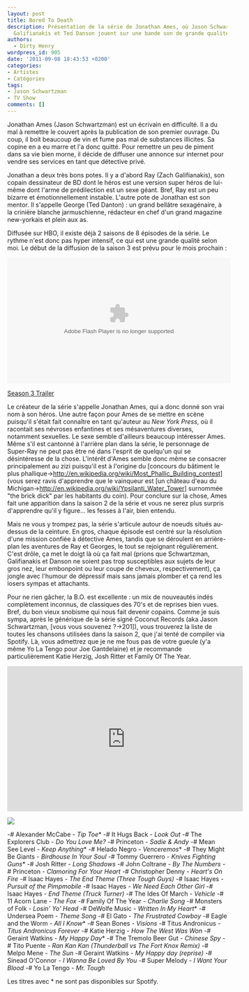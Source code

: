 ```yaml
---
layout: post
title: Bored To Death
description: Présentation de la série de Jonathan Ames, où Jason Schwartzman, Zach
  Galifianakis et Ted Danson jouent sur une bande son de grande qualité.
authors:
  - Dirty Henry
wordpress_id: 905
date: '2011-09-08 18:43:53 +0200'
categories:
- Artistes
- Catégories
tags:
- Jason Schwartzman
- TV Show
comments: []
---
```

Jonathan Ames (Jason Schwartzman) est un écrivain en difficulté. Il a du mal à remettre le couvert après la publication de son premier ouvrage. Du coup, il boit beaucoup de vin et fume pas mal de substances illicites. Sa copine en a eu marre et l'a donc quitté. Pour remettre un peu de piment dans sa vie bien morne, il décide de diffuser une annonce sur internet pour vendre ses services en tant que détective privé.

Jonathan a deux très bons potes. Il y a d'abord Ray (Zach Galifianakis), son copain dessinateur de BD dont le héros est une version super héros de lui-même dont l'arme de prédilection est un sexe géant. Bref, Ray est un peu bizarre et émotionnellement instable. L'autre pote de Jonathan est son mentor. Il s'appelle George (Ted Danton) : un grand bellâtre sexagénaire, à la crinière blanche jarmuschienne, rédacteur en chef d'un grand magazine new-yorkais et plein aux as.

Diffusée sur HBO, il existe déjà 2 saisons de 8 épisodes de la série. Le rythme n'est donc pas hyper intensif, ce qui est une grande qualité selon moi. Le début de la diffusion de la saison 3 est prévu pour le mois prochain :

<object width="512" height="288"><param name="movie" value="http://www.hbo.com/bin/hboPlayerV2.swf?vid=1201344"></param><param name="FlashVars" value="domain=http://www.hbo.com&videoTitle=Season 3 Trailer&copyShareURL=http%3A//www.hbo.com/video/video.html/%3Fautoplay%3Dtrue%26vid%3D1201344%26filter%3Dbored-to-death%26view%3Dnull"></param><param name="allowFullScreen" value="true"></param><param name="allowscriptaccess" value="always"></param><embed src="http://www.hbo.com/bin/hboPlayerV2.swf?vid=1201344" FlashVars="domain=http://www.hbo.com&videoTitle=Season 3 Trailer&copyShareURL=http%3A//www.hbo.com/video/video.html/%3Fautoplay%3Dtrue%26vid%3D1201344%26filter%3Dbored-to-death%26view%3Dnull" type="application/x-shockwave-flash" allowscriptaccess="always" allowfullscreen="true"  width="512" height="288"></embed></object><div><a title="Season 3 Trailer" href="http://www.hbo.com/video/video.html/?autoplay=true&vid=1201344&filter=bored-to-death&view=null">Season 3 Trailer</a></div>

Le créateur de la série s'appelle Jonathan Ames, qui a donc donné son vrai nom à son héros. Une autre façon pour Ames de se mettre en scène puisqu'il s'était fait connaître en tant qu'auteur au *New York Press*, où il racontait ses névroses enfantines et ses mésaventures diverses, notamment sexuelles. Le sexe semble d'ailleurs beaucoup intéresser Ames. Même s'il est cantonné à l'arrière plan dans la série, le personnage de Super-Ray ne peut pas être né dans l'esprit de quelqu'un qui se désintéresse de la chose. L'intérêt d'Ames semble donc même se consacrer principalement au zizi puisqu'il est à l'origine du [concours du bâtiment le plus phallique->http://en.wikipedia.org/wiki/Most_Phallic_Building_contest] (vous serez ravis d'apprendre que le vainqueur est [un château d'eau du Michigan->http://en.wikipedia.org/wiki/Ypsilanti_Water_Tower] surnommée "the brick dick" par les habitants du coin). Pour conclure sur la chose, Ames fait une apparition dans la saison 2 de la série et vous ne serez plus surpris d'apprendre qu'il y figure... les fesses à l'air, bien entendu.

Mais ne vous y trompez pas, la série s'articule autour de noeuds situés au-dessus de la ceinture. En gros, chaque épisode est centré sur la résolution d'une mission confiée à détective Ames, tandis que se déroulent en arrière-plan les aventures de Ray et Georges, le tout se rejoignant régulièrement. C'est drôle, ça met le doigt là où ça fait mal (prions que Schwartzman, Galifianakis et Danson ne soient pas trop susceptibles aux sujets de leur gros nez, leur embonpoint ou leur coupe de cheveux, respectivement), ça jongle avec l'humour de dépressif mais sans jamais plomber et ça rend les losers sympas et attachants.

Pour ne rien gâcher, la B.O. est excellente : un mix de nouveautés indés complètement inconnus, de classiques des 70's et de reprises bien vues. Bref, du bon vieux snobisme qui nous fait devenir copains. Comme je suis sympa, après le générique de la série signé Coconut Records (aka Jason Schwartzman, [vous vous souvenez ?->201]), vous trouverez la liste de toutes les chansons utilisées dans la saison 2, que j'ai tenté de compiler via Spotify. Là, vous admettrez que je ne me fous pas de votre gueule (y'a même Yo La Tengo pour Joe Gantdelaine) et je recommande particulièrement Katie Herzig, Josh Ritter et Family Of The Year.

<iframe width="540" height="333" src="http://www.youtube.com/embed/uPSb8yFGZ-E" frameborder="0" allowfullscreen></iframe>

<a href="http://open.spotify.com/user/dirtyhenry/playlist/16Zh0sLmbLicvPdelYm7uD"><img src="/squelettes/images/spotify-button.png" /></a>

-# Alexander McCabe - *Tip Toe**
-# It Hugs Back - *Look Out*
-# The Explorers Club - *Do You Love Me?*
-# Princeton - *Sadie & Andy*
-# Mean See Level - *Keep Anything**
-# Helado Negro - *Venceremos**
-# They Might Be Giants - *Birdhouse In Your Soul*
-# Tommy Guerrero - *Knives Fighting Guns**
-# Josh Ritter - *Long Shadows*
-# John Coltrane - *By The Numbers*
-# Princeton - *Clamoring For Your Heart*
-# Christopher Denny - *Heart's On Fire*
-# Isaac Hayes - *The End Theme (Three Tough Guys)*
-# Isaac Hayes - *Pursuit of the Pimpmobile*
-# Isaac Hayes - *We Need Each Other Girl*
-# Isaac Hayes - *End Theme (Truck Turner)*
-# The Ides Of March - *Vehicle*
-# 11 Acorn Lane - *The Fox*
-# Family Of The Year - *Charlie Song*
-# Monsters of Folk - *Losin' Yo' Head*
-# DeWolfe Music - *Written In My Heart**
-# Undersea Poem - *Theme Song*
-# El Gato - *The Frustrated Cowboy*
-# Eagle and the Worm - *All I Know**
-# Sean Bones - *Visions*
-# Titus Andronicus - *Titus Andronicus Forever*
-# Katie Herzig - *How The West Was Won*
-# Geraint Watkins - *My Happy Day**
-# The Tremolo Beer Gut - *Chinese Spy*
-# Tito Puente - *Ran Kan Kan (Thunderball vs The Fort Knox Remix)*
-# Melpo Mene - *The Sun*
-# Geraint Watkins - *My Happy day (reprise)*
-# Sinead O'Connor - *I Wanna Be Loved By You*
-# Super Melody - *I Want Your Blood*
-# Yo La Tengo - *Mr. Tough*

Les titres avec * ne sont pas disponibles sur Spotify.
